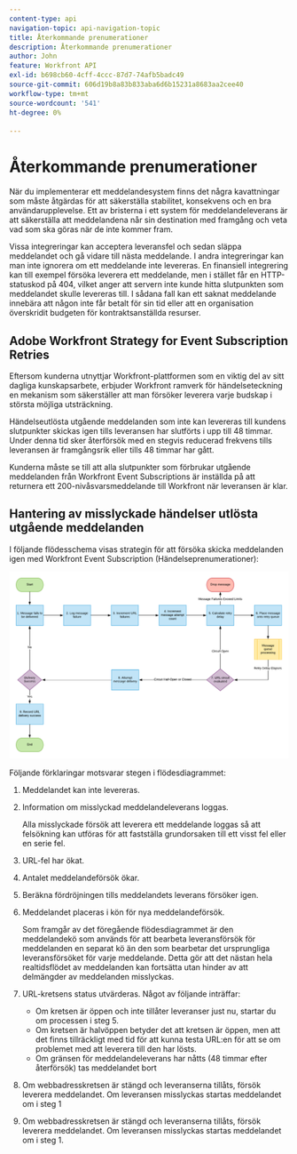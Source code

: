```yaml
---
content-type: api
navigation-topic: api-navigation-topic
title: Återkommande prenumerationer
description: Återkommande prenumerationer
author: John
feature: Workfront API
exl-id: b698cb60-4cff-4ccc-87d7-74afb5badc49
source-git-commit: 606d19b8a83b833aba6d6b15231a8683aa2cee40
workflow-type: tm+mt
source-wordcount: '541'
ht-degree: 0%

---
```


# Återkommande prenumerationer

När du implementerar ett meddelandesystem finns det några kavattningar som måste åtgärdas för att säkerställa stabilitet, konsekvens och en bra användarupplevelse. Ett av bristerna i ett system för meddelandeleverans är att säkerställa att meddelandena når sin destination med framgång och veta vad som ska göras när de inte kommer fram.

Vissa integreringar kan acceptera leveransfel och sedan släppa meddelandet och gå vidare till nästa meddelande.  I andra integreringar kan man inte ignorera om ett meddelande inte levereras. En finansiell integrering kan till exempel försöka leverera ett meddelande, men i stället får en HTTP-statuskod på 404, vilket anger att servern inte kunde hitta slutpunkten som meddelandet skulle levereras till. I sådana fall kan ett saknat meddelande innebära att någon inte får betalt för sin tid eller att en organisation överskridit budgeten för kontraktsanställda resurser.

## Adobe Workfront Strategy for Event Subscription Retries

Eftersom kunderna utnyttjar Workfront-plattformen som en viktig del av sitt dagliga kunskapsarbete, erbjuder Workfront ramverk för händelseteckning en mekanism som säkerställer att man försöker leverera varje budskap i största möjliga utsträckning.

Händelseutlösta utgående meddelanden som inte kan levereras till kundens slutpunkter skickas igen tills leveransen har slutförts i upp till 48 timmar. Under denna tid sker återförsök med en stegvis reducerad frekvens tills leveransen är framgångsrik eller tills 48 timmar har gått.

Kunderna måste se till att alla slutpunkter som förbrukar utgående meddelanden från Workfront Event Subscriptions är inställda på att returnera ett 200-nivåsvarsmeddelande till Workfront när leveransen är klar.

## Hantering av misslyckade händelser utlösta utgående meddelanden

I följande flödesschema visas strategin för att försöka skicka meddelanden igen med Workfront Event Subscription (Händelseprenumerationer):

![](assets/event-subscription-circuit-breaker-retries-350x234.png)

Följande förklaringar motsvarar stegen i flödesdiagrammet:

1. Meddelandet kan inte levereras.
1. Information om misslyckad meddelandeleverans loggas.

   Alla misslyckade försök att leverera ett meddelande loggas så att felsökning kan utföras för att fastställa grundorsaken till ett visst fel eller en serie fel.

1. URL-fel har ökat.
1. Antalet meddelandeförsök ökar.
1. Beräkna fördröjningen tills meddelandets leverans försöker igen.
1. Meddelandet placeras i kön för nya meddelandeförsök.

   Som framgår av det föregående flödesdiagrammet är den meddelandekö som används för att bearbeta leveransförsök för meddelanden en separat kö än den som bearbetar det ursprungliga leveransförsöket för varje meddelande. Detta gör att det nästan hela realtidsflödet av meddelanden kan fortsätta utan hinder av att delmängder av meddelanden misslyckas.

1. URL-kretsens status utvärderas. Något av följande inträffar:

   * Om kretsen är öppen och inte tillåter leveranser just nu, startar du om processen i steg 5.
   * Om kretsen är halvöppen betyder det att kretsen är öppen, men att det finns tillräckligt med tid för att kunna testa URL:en för att se om problemet med att leverera till den har lösts.
   * Om gränsen för meddelandeleverans har nåtts (48 timmar efter återförsök) tas meddelandet bort

1. Om webbadresskretsen är stängd och leveranserna tillåts, försök leverera meddelandet. Om leveransen misslyckas startas meddelandet om i steg 1

1. Om webbadresskretsen är stängd och leveranserna tillåts, försök leverera meddelandet. Om leveransen misslyckas startas meddelandet om i steg 1.

   <!--
   <li value="10" data-mc-conditions="QuicksilverOrClassic.Draft mode">Workfront disables Event Subscriptions when both of the following criteria are met:
   <ul>
   <!--
   <li data-mc-conditions="QuicksilverOrClassic.Draft mode">The Event Subscription has failed 1000 delivery attempts consecutively</li>
   <li data-mc-conditions="QuicksilverOrClassic.Draft mode">48 hours have passed since the last successful delivery</li>
   </ul></li>
   -->
